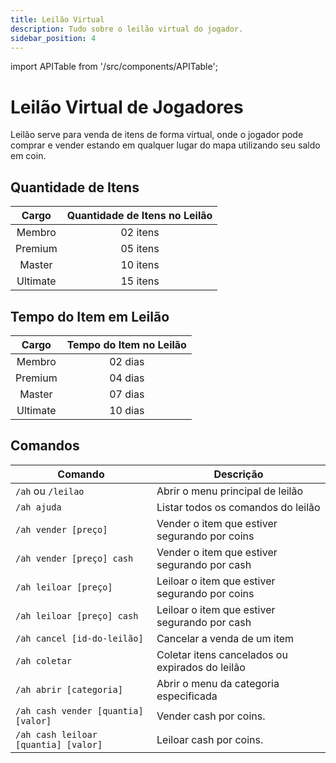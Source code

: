 ```yaml
---
title: Leilão Virtual
description: Tudo sobre o leilão virtual do jogador.
sidebar_position: 4
---
```


import APITable from '/src/components/APITable';

# Leilão Virtual de Jogadores

Leilão serve para venda de itens de forma virtual, onde o jogador pode comprar e vender estando em qualquer lugar do mapa utilizando seu saldo em coin.

## Quantidade de Itens

<APITable>

| Cargo    | Quantidade de Itens no Leilão |
| :------: | :---------------------------: |
| Membro   | 02 itens |
| Premium  | 05 itens |
| Master   | 10 itens |
| Ultimate | 15 itens |

</APITable>

## Tempo do Item em Leilão

<APITable>

| Cargo    | Tempo do Item no Leilão |
| :------: | :---------------------: |
| Membro   | 02 dias |
| Premium  | 04 dias |
| Master   | 07 dias |
| Ultimate | 10 dias |

</APITable>

## Comandos

<APITable>

| Comando | Descrição |
| ------- | --------- |
| `/ah` ou `/leilao` | Abrir o menu principal de leilão |
| `/ah ajuda` | Listar todos os comandos do leilão |
| `/ah vender [preço]` | Vender o item que estiver segurando por coins |
| `/ah vender [preço] cash` | Vender o item que estiver segurando por cash |
| `/ah leiloar [preço]` | Leiloar o item que estiver segurando por coins |
| `/ah leiloar [preço] cash` | Leiloar o item que estiver segurando por cash |
| `/ah cancel [id-do-leilão]` | Cancelar a venda de um item |
| `/ah coletar` | Coletar itens cancelados ou expirados do leilão |
| `/ah abrir [categoria]` | Abrir o menu da categoria especificada |
| `/ah cash vender [quantia] [valor]` | Vender cash por coins. |
| `/ah cash leiloar [quantia] [valor]` | Leiloar cash por coins. |

</APITable>